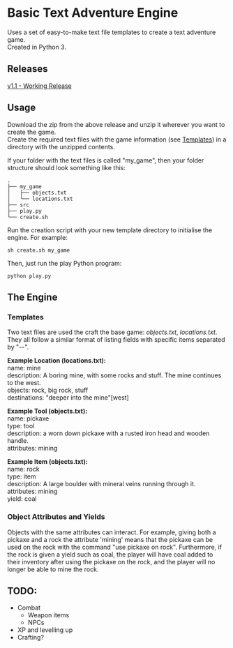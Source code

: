 # Basic Text Adventure Engine

Uses a set of easy-to-make text file templates to create a text adventure game.  
Created in Python 3.

## Releases

[v1.1 - Working Release](https://github.com/gardnerjack/TextAdventureEngine-Python/releases/tag/1.1)

## Usage

Download the zip from the above release and unzip it wherever you want to create the game.  
Create the required text files with the game information (see [Templates](#templates)) in a directory with the unzipped contents.

If your folder with the text files is called "my_game", then your folder structure should look something like this:

    .
    ├── my_game
    │   ├── objects.txt
    │   └── locations.txt
    ├── src
    ├── play.py
    └── create.sh

Run the creation script with your new template directory to initialise the engine. For example:

```
sh create.sh my_game
```

Then, just run the play Python program:

```
python play.py
```

## The Engine

### Templates

Two text files are used the craft the base game: *objects.txt*, *locations.txt*.
They all follow a similar format of listing fields with specific items separated by "--".

**Example Location (locations.txt):**  
name: mine  
description: A boring mine, with some rocks and stuff. The mine continues to the west.  
objects: rock, big rock, stuff  
destinations: "deeper into the mine"[west]

**Example Tool (objects.txt):**  
name: pickaxe  
type: tool  
description: a worn down pickaxe with a rusted iron head and wooden handle.  
attributes: mining

**Example Item (objects.txt):**  
name: rock  
type: item  
description: A large boulder with mineral veins running through it.  
attributes: mining  
yield: coal

### Object Attributes and Yields

Objects with the same attributes can interact. For example, giving both a pickaxe and a rock the attribute 'mining' means that the pickaxe can be used on the rock with the command "use pickaxe on rock". Furthermore, if the rock is given a yield such as coal, the player will have coal added to their inventory after using the pickaxe on the rock, and the player will no longer be able to mine the rock.

## TODO:

- Combat
  - Weapon items
  - NPCs
- XP and levelling up
- Crafting?
